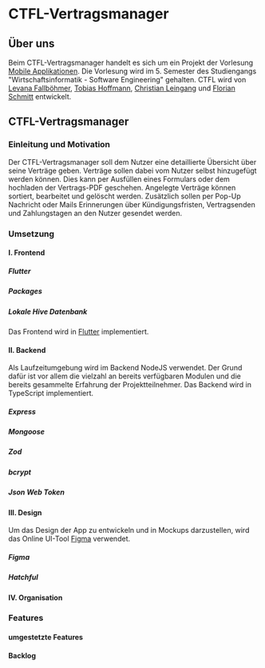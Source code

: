 # CTFL-Vertragsmanager

## Über uns
Beim CTFL-Vertragsmanager handelt es sich um ein Projekt der Vorlesung [Mobile Applikationen](https://github.com/michael-spengler/Entwicklung-mobiler-applikationen-p-f). Die Vorlesung wird im 5. Semester des Studiengangs "Wirtschaftsinformatik - Software Engineering" gehalten. CTFL wird von [Levana Fallböhmer](https://github.com/Levana-Fallboehmer), [Tobias Hoffmann](https://github.com/tobiashoffmann), [Christian Leingang](https://github.com/MrChrisse) und [Florian Schmitt](https://github.com/Fl0rianSchmitt) entwickelt.


## CTFL-Vertragsmanager
### Einleitung und Motivation
Der CTFL-Vertragsmanager soll dem Nutzer eine detaillierte Übersicht über seine Verträge geben. Verträge sollen dabei vom Nutzer selbst hinzugefügt werden können. Dies kann per Ausfüllen eines Formulars oder dem hochladen der Vertrags-PDF geschehen.
Angelegte Verträge können sortiert, bearbeitet und gelöscht werden. Zusätzlich sollen per Pop-Up Nachricht oder Mails Erinnerungen über Kündigungsfristen, Vertragsenden und Zahlungstagen an den Nutzer gesendet werden. 

### Umsetzung
#### I. Frontend
##### Flutter
##### Packages
##### Lokale Hive Datenbank
Das Frontend wird in [Flutter](https://flutter.dev/) implementiert.

#### II. Backend
Als Laufzeitumgebung wird im Backend NodeJS verwendet. Der Grund dafür ist vor allem die vielzahl an bereits verfügbaren Modulen und die bereits gesammelte Erfahrung der Projektteilnehmer.
Das Backend wird in TypeScript implementiert.
##### Express
##### Mongoose
##### Zod
##### bcrypt
##### Json Web Token

#### III. Design
Um das Design der App zu entwickeln und in Mockups darzustellen, wird das Online UI-Tool [Figma](https://www.figma.com/) verwendet.
##### Figma
##### Hatchful

#### IV. Organisation

### Features

#### umgestetzte Features

#### Backlog
